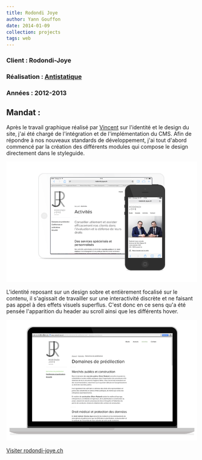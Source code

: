 ```yaml
---
title: Rodondi Joye
author: Yann Gouffon
date: 2014-01-09
collection: projects
tags: web
---
```


### Client : Rodondi-Joye
### Réalisation : [Antistatique](http://www.antistatique.net/)
### Années : 2012-2013

## Mandat :
Après le travail graphique réalisé par [Vincent](https://twitter.com/_20_cents) sur l'identité et le design du site, j'ai été chargé de l'intégration et de l'implémentation du CMS. Afin de répondre à nos nouveaux standards de développement, j'ai tout d'abord commencé par la création des différents modules qui compose le design directement dans le styleguide.

![Rodondi Joye](/img/images/rodondi-1.png)

L'identité reposant sur un design sobre et entièrement focalisé sur le contenu, il s'agissait de travailler sur une interactivité discrète et ne faisant pas appel à des effets visuels superflus. C'est donc en ce sens qu'a été pensée l'apparition du header au scroll ainsi que les différents hover.

![Rodondi Joye](/img/images/rodondi-2.png)

[Visiter rodondi-joye.ch](http://www.rodondi-joye.ch/)


